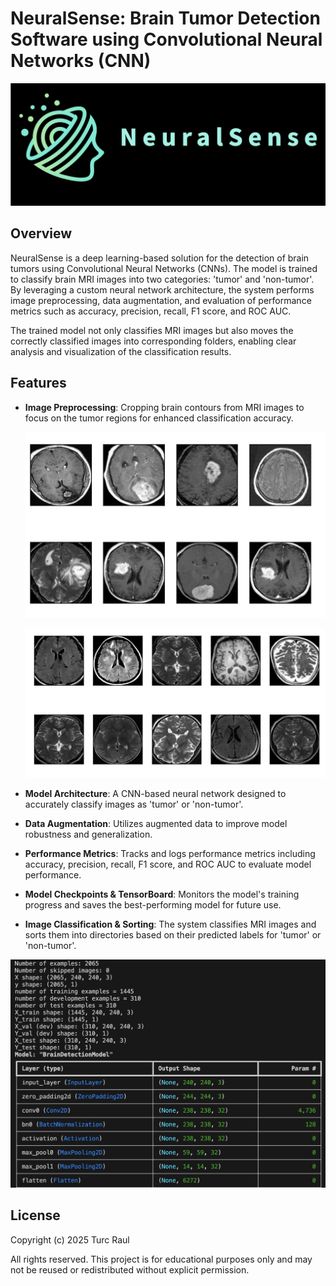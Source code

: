 # NeuralSense: Brain Tumor Detection Software using Convolutional Neural Networks (CNN)

![NeuralSense Logo](img/NeuralSense.rectangular.png)

## Overview

NeuralSense is a deep learning-based solution for the detection of brain tumors using Convolutional Neural Networks (CNNs). The model is trained to classify brain MRI images into two categories: 'tumor' and 'non-tumor'. By leveraging a custom neural network architecture, the system performs image preprocessing, data augmentation, and evaluation of performance metrics such as accuracy, precision, recall, F1 score, and ROC AUC.

The trained model not only classifies MRI images but also moves the correctly classified images into corresponding folders, enabling clear analysis and visualization of the classification results.

## Features

- **Image Preprocessing**: Cropping brain contours from MRI images to focus on the tumor regions for enhanced classification accuracy.

  ![Tumorous MRI Example](img/Tumorous.png)

  ![Non-Tumorous MRI Example](img/NonTumorous.png)

- **Model Architecture**: A CNN-based neural network designed to accurately classify images as 'tumor' or 'non-tumor'.
- **Data Augmentation**: Utilizes augmented data to improve model robustness and generalization.
- **Performance Metrics**: Tracks and logs performance metrics including accuracy, precision, recall, F1 score, and ROC AUC to evaluate model performance.
- **Model Checkpoints & TensorBoard**: Monitors the model's training progress and saves the best-performing model for future use.
- **Image Classification & Sorting**: The system classifies MRI images and sorts them into directories based on their predicted labels for 'tumor' or 'non-tumor'.

![Running Data](img/running.png)

## License

Copyright (c) 2025 Turc Raul

All rights reserved. This project is for educational purposes only and may not be reused or redistributed without explicit permission.
